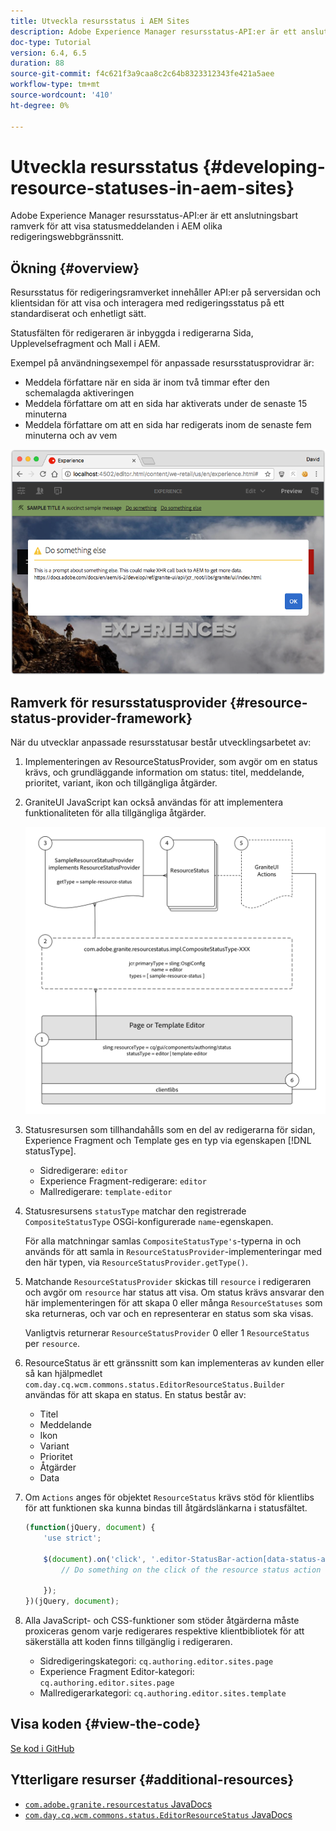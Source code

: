 ```yaml
---
title: Utveckla resursstatus i AEM Sites
description: Adobe Experience Manager resursstatus-API:er är ett anslutningsbart ramverk för att visa statusmeddelanden i AEM olika redigeringswebbgränssnitt.
doc-type: Tutorial
version: 6.4, 6.5
duration: 88
source-git-commit: f4c621f3a9caa8c2c64b8323312343fe421a5aee
workflow-type: tm+mt
source-wordcount: '410'
ht-degree: 0%

---
```



# Utveckla resursstatus {#developing-resource-statuses-in-aem-sites}

Adobe Experience Manager resursstatus-API:er är ett anslutningsbart ramverk för att visa statusmeddelanden i AEM olika redigeringswebbgränssnitt.

## Ökning {#overview}

Resursstatus för redigeringsramverket innehåller API:er på serversidan och klientsidan för att visa och interagera med redigeringsstatus på ett standardiserat och enhetligt sätt.

Statusfälten för redigeraren är inbyggda i redigerarna Sida, Upplevelsefragment och Mall i AEM.

Exempel på användningsexempel för anpassade resursstatusprovidrar är:

* Meddela författare när en sida är inom två timmar efter den schemalagda aktiveringen
* Meddela författare om att en sida har aktiverats under de senaste 15 minuterna
* Meddela författare om att en sida har redigerats inom de senaste fem minuterna och av vem

![AEM resursstatusöversikt för redigeraren](assets/sample-editor-resource-status-screenshot.png)

## Ramverk för resursstatusprovider {#resource-status-provider-framework}

När du utvecklar anpassade resursstatusar består utvecklingsarbetet av:

1. Implementeringen av ResourceStatusProvider, som avgör om en status krävs, och grundläggande information om status: titel, meddelande, prioritet, variant, ikon och tillgängliga åtgärder.
2. GraniteUI JavaScript kan också användas för att implementera funktionaliteten för alla tillgängliga åtgärder.

   ![resursstatusarkitektur](assets/sample-editor-resource-status-application-architecture.png)

3. Statusresursen som tillhandahålls som en del av redigerarna för sidan, Experience Fragment och Template ges en typ via egenskapen [!DNL statusType].

   * Sidredigerare: `editor`
   * Experience Fragment-redigerare: `editor`
   * Mallredigerare: `template-editor`

4. Statusresursens `statusType` matchar den registrerade `CompositeStatusType` OSGi-konfigurerade `name`-egenskapen.

   För alla matchningar samlas `CompositeStatusType's`-typerna in och används för att samla in `ResourceStatusProvider`-implementeringar med den här typen, via `ResourceStatusProvider.getType()`.

5. Matchande `ResourceStatusProvider` skickas till `resource` i redigeraren och avgör om `resource` har status att visa. Om status krävs ansvarar den här implementeringen för att skapa 0 eller många `ResourceStatuses` som ska returneras, och var och en representerar en status som ska visas.

   Vanligtvis returnerar `ResourceStatusProvider` 0 eller 1 `ResourceStatus` per `resource`.

6. ResourceStatus är ett gränssnitt som kan implementeras av kunden eller så kan hjälpmedlet `com.day.cq.wcm.commons.status.EditorResourceStatus.Builder` användas för att skapa en status. En status består av:

   * Titel
   * Meddelande
   * Ikon
   * Variant
   * Prioritet
   * Åtgärder
   * Data

7. Om `Actions` anges för objektet `ResourceStatus` krävs stöd för klientlibs för att funktionen ska kunna bindas till åtgärdslänkarna i statusfältet.

   ```js
   (function(jQuery, document) {
       'use strict';
   
       $(document).on('click', '.editor-StatusBar-action[data-status-action-id="do-something"]', function () {
           // Do something on the click of the resource status action
   
       });
   })(jQuery, document);
   ```

8. Alla JavaScript- och CSS-funktioner som stöder åtgärderna måste proxiceras genom varje redigerares respektive klientbibliotek för att säkerställa att koden finns tillgänglig i redigeraren.

   * Sidredigeringskategori: `cq.authoring.editor.sites.page`
   * Experience Fragment Editor-kategori: `cq.authoring.editor.sites.page`
   * Mallredigerarkategori: `cq.authoring.editor.sites.template`

## Visa koden {#view-the-code}

[Se kod i GitHub](https://github.com/Adobe-Consulting-Services/acs-aem-samples/tree/master/bundle/src/main/java/com/adobe/acs/samples/resourcestatus/impl/SampleEditorResourceStatusProvider.java)

## Ytterligare resurser {#additional-resources}

* [`com.adobe.granite.resourcestatus` JavaDocs](https://helpx.adobe.com/experience-manager/6-5/sites/developing/using/reference-materials/javadoc/com/adobe/granite/resourcestatus/package-summary.html)
* [`com.day.cq.wcm.commons.status.EditorResourceStatus` JavaDocs](https://helpx.adobe.com/experience-manager/6-5/sites/developing/using/reference-materials/javadoc/com/day/cq/wcm/commons/status/EditorResourceStatus.html)
